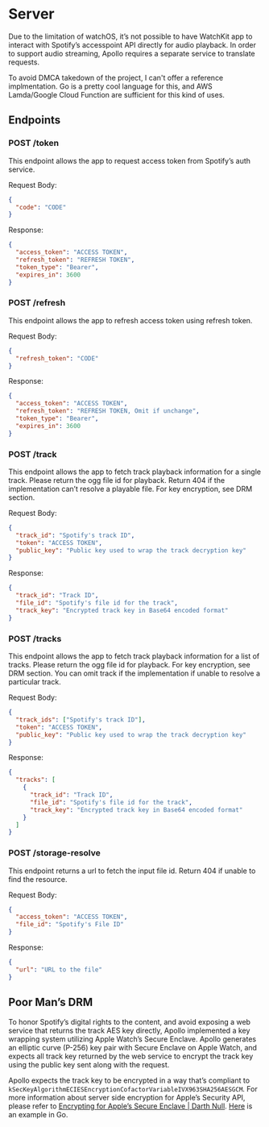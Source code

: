 # Server
Due to the limitation of watchOS, it’s not possible to have WatchKit app to interact with Spotify’s accesspoint API directly for audio playback. In order to support audio streaming, Apollo requires a separate service to translate requests.

To avoid DMCA takedown of the project, I can't offer a reference implmentation. Go is a pretty cool language for this, and AWS Lamda/Google Cloud Function are sufficient for this kind of uses.

## Endpoints
### POST /token
This endpoint allows the app to request access token from Spotify’s auth service.

Request Body:
```json
{
  "code": "CODE"
}
```

Response:
```json
{
  "access_token": "ACCESS TOKEN",
  "refresh_token": "REFRESH TOKEN",
  "token_type": "Bearer",
  "expires_in": 3600
}
```

### POST /refresh
This endpoint allows the app to refresh access token using refresh token.

Request Body:
```json
{
  "refresh_token": "CODE"
}
```

Response:
```json
{
  "access_token": "ACCESS TOKEN",
  "refresh_token": "REFRESH TOKEN, Omit if unchange",
  "token_type": "Bearer",
  "expires_in": 3600
}
```

### POST /track
This endpoint allows the app to fetch track playback information for a single track. Please return the ogg file id for playback. Return 404 if the implementation can’t resolve a playable file. For key encryption, see DRM section.

Request Body:
```json
{
  "track_id": "Spotify's track ID",
  "token": "ACCESS TOKEN",
  "public_key": "Public key used to wrap the track decryption key"
}
```

Response:
```json
{
  "track_id": "Track ID",
  "file_id": "Spotify's file id for the track",
  "track_key": "Encrypted track key in Base64 encoded format"
}
```

### POST /tracks
This endpoint allows the app to fetch track playback information for a list of tracks. Please return the ogg file id for playback. For key encryption, see DRM section. You can omit track if the implementation if unable to resolve a particular track.

Request Body:
```json
{
  "track_ids": ["Spotify's track ID"],
  "token": "ACCESS TOKEN",
  "public_key": "Public key used to wrap the track decryption key"
}
```

Response:
```json
{
  "tracks": [
    {
      "track_id": "Track ID",
      "file_id": "Spotify's file id for the track",
      "track_key": "Encrypted track key in Base64 encoded format"
    }
  ]
}
```

### POST /storage-resolve
This endpoint returns a url to fetch the input file id. Return 404 if unable to find the resource.

Request Body:
```json
{
  "access_token": "ACCESS TOKEN",
  "file_id": "Spotify's File ID"
}
```

Response:
```json
{
  "url": "URL to the file"
}
```

## Poor Man’s DRM
To honor Spotify’s digital rights to the content, and avoid exposing a web service that returns the track AES key directly, Apollo implemented a key wrapping system utilizing Apple Watch’s Secure Enclave. Apollo generates an elliptic curve (P-256) key pair with Secure Enclave on Apple Watch, and expects all track key returned by the web service to encrypt the track key using the public key sent along with the request.

Apollo expects the track key to be encrypted in a way that’s compliant to  `kSecKeyAlgorithmECIESEncryptionCofactorVariableIVX963SHA256AESGCM`. For more information about server side encryption for Apple’s Security API, please refer to [Encrypting for Apple’s Secure Enclave | Darth Null](https://darthnull.org/security/2018/05/31/secure-enclave-ecies/). [Here](https://gist.github.com/KhaosT/73d56a3cd0496aefaa74c8e320602547) is an example in Go.